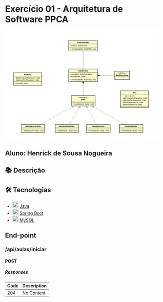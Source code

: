 # Exercício 01 - Arquitetura de Software PPCA

<img src="./prints/diagrama.png" align="center">

## Aluno: Henrick de Sousa Nogueira

## 📚 Descrição

## 🛠 Tecnologias

- <img src="https://cdn.jsdelivr.net/gh/devicons/devicon/icons/java/java-original.svg" height="20" width="20"/> [Java](https://www.java.com/pt-BR)
- <img src="https://cdn.jsdelivr.net/gh/devicons/devicon/icons/spring/spring-original.svg" height="20" width="20"/> [Spring Boot](https://spring.io/projects/spring-boot)
- <img src="https://cdn.jsdelivr.net/gh/devicons/devicon/icons/mysql/mysql-original.svg" height="20" width="20"/> [MySQL](https://www.mysql.com/)


## End-point

### /api/aulas/iniciar

#### POST
##### Responses

| Code | Description |
| ---- | ----------- |
| 204 | No Content |